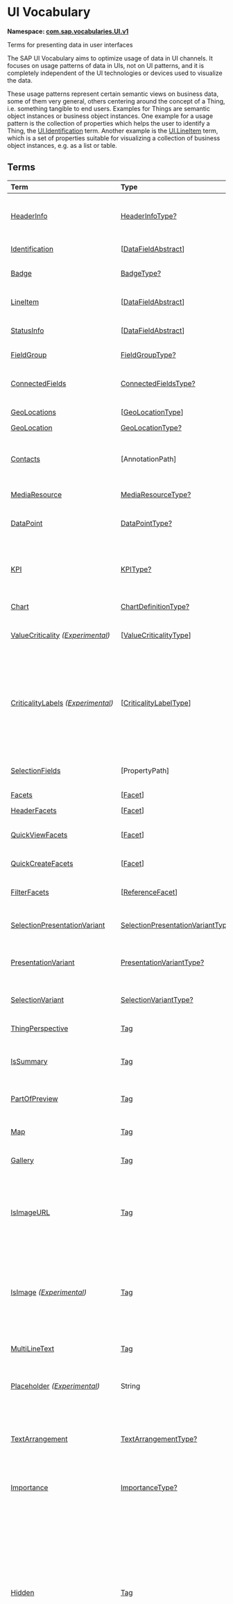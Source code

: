 # UI Vocabulary
**Namespace: [com.sap.vocabularies.UI.v1](UI.xml)**

Terms for presenting data in user interfaces

The SAP UI Vocabulary aims to optimize usage of data in UI channels.
It focuses on usage patterns of data in UIs, not on UI patterns, and it is completely independent of the
UI technologies or devices used to visualize the data.

These usage patterns represent certain semantic views on business data, some of them very general,
others centering around the concept of a Thing, i.e. something tangible to end users.
Examples for Things are semantic object instances or business object instances.
One example for a usage pattern is the collection of properties which helps the user to identify a Thing,
the [UI.Identification](#Identification) term.
Another example is the [UI.LineItem](#LineItem) term, which is a set of properties suitable for visualizing
a collection of business object instances, e.g. as a list or table.


## Terms

Term|Type|Description
:---|:---|:----------
[HeaderInfo](UI.xml#L58)|[HeaderInfoType?](#HeaderInfoType)|<a name="HeaderInfo"></a>Information for the header area of an entity representation. HeaderInfo is mandatory for main entity types of the model
[Identification](UI.xml#L105)|\[[DataFieldAbstract](#DataFieldAbstract)\]|<a name="Identification"></a>Collection of fields identifying the object
[Badge](UI.xml#L110)|[BadgeType?](#BadgeType)|<a name="Badge"></a>Information usually displayed in the form of a business card
[LineItem](UI.xml#L137)|\[[DataFieldAbstract](#DataFieldAbstract)\]|<a name="LineItem"></a>Collection of data fields for representation in a table or list
[StatusInfo](UI.xml#L142)|\[[DataFieldAbstract](#DataFieldAbstract)\]|<a name="StatusInfo"></a>Collection of data fields describing the status of an entity
[FieldGroup](UI.xml#L147)|[FieldGroupType?](#FieldGroupType)|<a name="FieldGroup"></a>Group of fields with an optional label
[ConnectedFields](UI.xml#L161)|[ConnectedFieldsType?](#ConnectedFieldsType)|<a name="ConnectedFields"></a>Group of semantically connected fields with a representation template and an optional label ([Example](UI.xml#L163))
[GeoLocations](UI.xml#L226)|\[[GeoLocationType](#GeoLocationType)\]|<a name="GeoLocations"></a>Collection of geographic locations
[GeoLocation](UI.xml#L230)|[GeoLocationType?](#GeoLocationType)|<a name="GeoLocation"></a>Geographic location
[Contacts](UI.xml#L250)|\[AnnotationPath\]|<a name="Contacts"></a>Collection of contacts<p>Each collection item MUST reference an annotation of a Communication.Contact</p>
[MediaResource](UI.xml#L261)|[MediaResourceType?](#MediaResourceType)|<a name="MediaResource"></a>Properties that describe a media resource
[DataPoint](UI.xml#L315)|[DataPointType?](#DataPointType)|<a name="DataPoint"></a>Visualization of a single point of data, typically a number; may also be textual, e.g. a status value
[KPI](UI.xml#L623)|[KPIType?](#KPIType)|<a name="KPI"></a>A Key Performance Indicator (KPI) bundles a SelectionVariant and a DataPoint, and provides details for progressive disclosure
[Chart](UI.xml#L669)|[ChartDefinitionType?](#ChartDefinitionType)|<a name="Chart"></a>Visualization of multiple data points
[ValueCriticality](UI.xml#L942) *([Experimental](Common.md#Experimental))*|\[[ValueCriticalityType](#ValueCriticalityType)\]|<a name="ValueCriticality"></a>Assign criticalities to primitive values. This information can be used for semantic coloring.
[CriticalityLabels](UI.xml#L955) *([Experimental](Common.md#Experimental))*|\[[CriticalityLabelType](#CriticalityLabelType)\]|<a name="CriticalityLabels"></a>Assign labels to criticalities. This information can be used for semantic coloring. When applied to a property, a label for a criticality must be provided, if more than one value of the annotated property has been assigned to the same criticality. There must be no more than one label per criticality.
[SelectionFields](UI.xml#L976)|\[PropertyPath\]|<a name="SelectionFields"></a>Properties that might be relevant for filtering a collection of entities of this type
[Facets](UI.xml#L984)|\[[Facet](#Facet)\]|<a name="Facets"></a>Collection of facets
[HeaderFacets](UI.xml#L988)|\[[Facet](#Facet)\]|<a name="HeaderFacets"></a>Facets for additional object header information
[QuickViewFacets](UI.xml#L992)|\[[Facet](#Facet)\]|<a name="QuickViewFacets"></a>Facets that may be used for a quick overview of the object
[QuickCreateFacets](UI.xml#L996)|\[[Facet](#Facet)\]|<a name="QuickCreateFacets"></a>Facets that may be used for a (quick) create of the object
[FilterFacets](UI.xml#L1000)|\[[ReferenceFacet](#ReferenceFacet)\]|<a name="FilterFacets"></a>Facets that reference UI.FieldGroup annotations to group filterable fields
[SelectionPresentationVariant](UI.xml#L1061)|[SelectionPresentationVariantType?](#SelectionPresentationVariantType)|<a name="SelectionPresentationVariant"></a>A SelectionPresentationVariant bundles a Selection Variant and a Presentation Variant
[PresentationVariant](UI.xml#L1085)|[PresentationVariantType?](#PresentationVariantType)|<a name="PresentationVariant"></a>Defines how the result of a queried collection of entities is shaped and how this result is displayed
[SelectionVariant](UI.xml#L1164)|[SelectionVariantType?](#SelectionVariantType)|<a name="SelectionVariant"></a>A SelectionVariant denotes a combination of parameters and filters to query the annotated entity set
[ThingPerspective](UI.xml#L1296)|[Tag](https://github.com/oasis-tcs/odata-vocabularies/blob/master/vocabularies/Org.OData.Core.V1.md#Tag)|<a name="ThingPerspective"></a>The annotated term is a Thing Perspective
[IsSummary](UI.xml#L1299)|[Tag](https://github.com/oasis-tcs/odata-vocabularies/blob/master/vocabularies/Org.OData.Core.V1.md#Tag)|<a name="IsSummary"></a>This Facet and all included Facets are the summary of the thing. At most one Facet of a thing can be tagged with this term
[PartOfPreview](UI.xml#L1303)|[Tag](https://github.com/oasis-tcs/odata-vocabularies/blob/master/vocabularies/Org.OData.Core.V1.md#Tag)|<a name="PartOfPreview"></a>This Facet and all included Facets are part of the Thing preview
[Map](UI.xml#L1307)|[Tag](https://github.com/oasis-tcs/odata-vocabularies/blob/master/vocabularies/Org.OData.Core.V1.md#Tag)|<a name="Map"></a>Target MUST reference a UI.GeoLocation, Communication.Address or a collection of these
[Gallery](UI.xml#L1311)|[Tag](https://github.com/oasis-tcs/odata-vocabularies/blob/master/vocabularies/Org.OData.Core.V1.md#Tag)|<a name="Gallery"></a>Target MUST reference a UI.MediaResource
[IsImageURL](UI.xml#L1316)|[Tag](https://github.com/oasis-tcs/odata-vocabularies/blob/master/vocabularies/Org.OData.Core.V1.md#Tag)|<a name="IsImageURL"></a>Properties and terms annotated with this term MUST contain a valid URL referencing an resource with a MIME type image<p>Can be annotated with:<ul><li>[IsNaturalPerson](Common.md#IsNaturalPerson)</li></ul></p>
[IsImage](UI.xml#L1326) *([Experimental](Common.md#Experimental))*|[Tag](https://github.com/oasis-tcs/odata-vocabularies/blob/master/vocabularies/Org.OData.Core.V1.md#Tag)|<a name="IsImage"></a>Properties annotated with this term MUST be a stream property annotated with a MIME type image<p>Can be annotated with:<ul><li>[IsNaturalPerson](Common.md#IsNaturalPerson)</li></ul></p>
[MultiLineText](UI.xml#L1337)|[Tag](https://github.com/oasis-tcs/odata-vocabularies/blob/master/vocabularies/Org.OData.Core.V1.md#Tag)|<a name="MultiLineText"></a>Properties annotated with this annotation should be rendered as multi-line text (e.g. text area)
[Placeholder](UI.xml#L1342) *([Experimental](Common.md#Experimental))*|String|<a name="Placeholder"></a>A short, human-readable text that gives a hint or an example to help the user with data entry
[TextArrangement](UI.xml#L1348)|[TextArrangementType?](#TextArrangementType)|<a name="TextArrangement"></a>Describes the arrangement of a code or ID value and its text<p>If used for a single property the Common.Text annotation is annotated</p>
[Importance](UI.xml#L1375)|[ImportanceType?](#ImportanceType)|<a name="Importance"></a>Expresses the importance of e.g. a DataField or an annotation
[Hidden](UI.xml#L1390)|[Tag](https://github.com/oasis-tcs/odata-vocabularies/blob/master/vocabularies/Org.OData.Core.V1.md#Tag)|<a name="Hidden"></a>Properties or facets (see UI.Facet) annotated with this term will not be rendered if the annotation evaluates to true.<p>Hidden properties usually carry technical information that is used for application control and is of no direct interest to end users. The annotation value may be an expression to dynamically hide or render the annotated feature. If a navigation property is annotated with `Hidden` true, all subsequent parts are hidden - independent of their own potential `Hidden` annotations.</p>
[CreateHidden](UI.xml#L1398)|[Tag](https://github.com/oasis-tcs/odata-vocabularies/blob/master/vocabularies/Org.OData.Core.V1.md#Tag)|<a name="CreateHidden"></a>EntitySets annotated with this term can control the visibility of the Create operation dynamically<p>The annotation value should be a path to another property from a related entity.</p>
[UpdateHidden](UI.xml#L1403)|[Tag](https://github.com/oasis-tcs/odata-vocabularies/blob/master/vocabularies/Org.OData.Core.V1.md#Tag)|<a name="UpdateHidden"></a>EntitySets annotated with this term can control the visibility of the Edit/Save operation dynamically<p>The annotation value should be a path to another property from the same or a related entity.</p>
[DeleteHidden](UI.xml#L1408)|[Tag](https://github.com/oasis-tcs/odata-vocabularies/blob/master/vocabularies/Org.OData.Core.V1.md#Tag)|<a name="DeleteHidden"></a>EntitySets annotated with this term can control the visibility of the Delete operation dynamically<p>The annotation value should be a path to another property from the same or a related entity.</p>
[HiddenFilter](UI.xml#L1413)|[Tag](https://github.com/oasis-tcs/odata-vocabularies/blob/master/vocabularies/Org.OData.Core.V1.md#Tag)|<a name="HiddenFilter"></a>Properties annotated with this term will not be rendered as filter criteria if the annotation evaluates to true.<p>Properties annotated with `HiddenFilter` are intended as parts of a `$filter` expression that cannot be directly influenced by end users. The properties will be rendered in all other places, e.g. table columns or form fields. This is in contrast to properties annotated with [Hidden](#Hidden) that are not rendered at all. If a navigation property is annotated with `HiddenFilter` true, all subsequent parts are hidden in filter - independent of their own potential `HiddenFilter` annotations.</p>
[DataFieldDefault](UI.xml#L1422)|[DataFieldAbstract?](#DataFieldAbstract)|<a name="DataFieldDefault"></a>Default representation of a property as a datafield, e.g. when the property is added as a table column or form field via personalization<p>Only concrete subtypes of [DataFieldAbstract](#DataFieldAbstract) can be used for a DataFieldDefault. For type [DataField](#DataField) and its subtypes the annotation target SHOULD be the same property that is referenced via a path expression in the `Value` of the datafield.</p>
[Criticality](UI.xml#L1597)|[CriticalityType?](#CriticalityType)|<a name="Criticality"></a>Service-calculated criticality, alternative to UI.CriticalityCalculation
[CriticalityCalculation](UI.xml#L1601)|[CriticalityCalculationType?](#CriticalityCalculationType)|<a name="CriticalityCalculation"></a>Parameters for client-calculated criticality, alternative to UI.Criticality
[Emphasized](UI.xml#L1605) *([Experimental](Common.md#Experimental))*|[Tag](https://github.com/oasis-tcs/odata-vocabularies/blob/master/vocabularies/Org.OData.Core.V1.md#Tag)|<a name="Emphasized"></a>Highlight something that is of special interest<p>The usage of a property or operation should be highlighted as it's of special interest for the end user</p>
[OrderBy](UI.xml#L1611) *([Experimental](Common.md#Experimental))*|PropertyPath?|<a name="OrderBy"></a>Sort by the referenced property instead of by the annotated property<p>Example: annotated property `SizeCode` has string values XS, S, M, L, XL, referenced property SizeOrder has numeric values -2, -1, 0, 1, 2. Numeric ordering by SizeOrder will be more understandable than lexicographic ordering by SizeCode.</p>
[ParameterDefaultValue](UI.xml#L1617) *([Experimental](Common.md#Experimental))*|PrimitiveType?|<a name="ParameterDefaultValue"></a>Define default values for action parameters<p>For unbound actions the default value can either be a constant expression, or a dynamic expression using absolute paths, e.g. singletons or function import results. Whereas for bound actions the bound entity and its properties and associated properties can be used as default values</p>
[RecommendationState](UI.xml#L1624)|[RecommendationStateType?](#RecommendationStateType)|<a name="RecommendationState"></a>Indicates whether a field contains or has a recommended value<p>Intelligent systems can help users by recommending input the user may "prefer".</p>
[RecommendationList](UI.xml#L1654)|[RecommendationListType?](#RecommendationListType)|<a name="RecommendationList"></a>Specifies how to get a list of recommended values for a property or parameter<p>Intelligent systems can help users by recommending input the user may "prefer".</p>
[ExcludeFromNavigationContext](UI.xml#L1686)|[Tag](https://github.com/oasis-tcs/odata-vocabularies/blob/master/vocabularies/Org.OData.Core.V1.md#Tag)|<a name="ExcludeFromNavigationContext"></a>The contents of this property must not be propagated to the app-to-app navigation context

## <a name="HeaderInfoType"></a>[HeaderInfoType](UI.xml#L62)


Property|Type|Description
:-------|:---|:----------
[TypeName](UI.xml#L63)|String|Name of the main entity type
[TypeNamePlural](UI.xml#L67)|String|Plural form of the name of the main entity type
[Title](UI.xml#L71)|[DataFieldAbstract?](#DataFieldAbstract)|Title, e.g. for overview pages<p>This can be a [DataField](#DataField) and any of its children, or a [DataFieldForAnnotation](#DataFieldForAnnotation) targeting [ConnectedFields](#ConnectedFields).</p>
[Description](UI.xml#L81)|[DataFieldAbstract?](#DataFieldAbstract)|Description, e.g. for overview pages<p>This can be a [DataField](#DataField) and any of its children, or a [DataFieldForAnnotation](#DataFieldForAnnotation) targeting [ConnectedFields](#ConnectedFields).</p>
[ImageUrl](UI.xml#L91)|URL?|Image URL for an instance of the entity type. If the property ImageUrl has a valid value, it can be used for the visualization of the instance. If it is not available or not valid the property TypeImageUrl can be used instead.
[TypeImageUrl](UI.xml#L95)|URL?|Image URL for the entity type
[Initials](UI.xml#L99) *([Experimental](Common.md#Experimental))*|String?|Latin letters to be used in case no ImageUrl or TypeImageUrl is present

## <a name="BadgeType"></a>[BadgeType](UI.xml#L114)


Property|Type|Description
:-------|:---|:----------
[HeadLine](UI.xml#L115)|[DataField](#DataField)|Headline
[Title](UI.xml#L118)|[DataField](#DataField)|Title
[ImageUrl](UI.xml#L121)|URL?|Image URL for an instance of the entity type. If the property ImageUrl has a valid value, it can be used for the visualization of the instance. If it is not available or not valid the property TypeImageUrl can be used instead.
[TypeImageUrl](UI.xml#L125)|URL?|Image URL for the entity type
[MainInfo](UI.xml#L129)|[DataField?](#DataField)|Main information on the business card
[SecondaryInfo](UI.xml#L132)|[DataField?](#DataField)|Additional information on the business card

## <a name="FieldGroupType"></a>[FieldGroupType](UI.xml#L151)


Property|Type|Description
:-------|:---|:----------
[Label](UI.xml#L152)|String?|Label for the field group
[Data](UI.xml#L156)|\[[DataFieldAbstract](#DataFieldAbstract)\]|Collection of data fields

## <a name="ConnectedFieldsType"></a>[ConnectedFieldsType](UI.xml#L188)
Group of semantically connected fields with a representation template and an optional label

Property|Type|Description
:-------|:---|:----------
[Label](UI.xml#L190)|String?|Label for the connected fields
[Template](UI.xml#L194)|String|Template for representing the connected fields<p>Template variables are identifiers enclosed in curly braces, e.g. `{MaterialName} - {MaterialClassName}`. The `Data` collection assigns values to the template variables.</p>
[Data](UI.xml#L199)|[Dictionary](https://github.com/oasis-tcs/odata-vocabularies/blob/master/vocabularies/Org.OData.Core.V1.md#Dictionary)|Dictionary of template variables<p>Each template variable used in `Template` must be assigned a value here. The value must be of type [DataFieldAbstract](#DataFieldAbstract)</p>

## <a name="GeoLocationType"></a>[GeoLocationType](UI.xml#L234)
Properties that define a geographic location

Property|Type|Description
:-------|:---|:----------
[Latitude](UI.xml#L236)|Double?|Geographic latitude
[Longitude](UI.xml#L239)|Double?|Geographic longitude
[Location](UI.xml#L242)|GeographyPoint?|A point in a round-earth coordinate system
[Address](UI.xml#L245)|[AddressType?](Communication.md#AddressType)|vCard-style address

## <a name="MediaResourceType"></a>[MediaResourceType](UI.xml#L265)


Property|Type|Description
:-------|:---|:----------
[Url](UI.xml#L266)|URL|URL of media resource
[ContentType](UI.xml#L270)|MediaType?|Content type, such as application/pdf, video/x-flv, image/jpeg
[ByteSize](UI.xml#L274)|Int64?|Resource size in bytes
[ChangedAt](UI.xml#L277)|DateTimeOffset?|Date of last change
[Thumbnail](UI.xml#L280)|[ImageType?](#ImageType)|Thumbnail image
[Title](UI.xml#L283)|[DataField](#DataField)|Resource title
[Description](UI.xml#L286)|[DataField?](#DataField)|Resource description

## <a name="ImageType"></a>[ImageType](UI.xml#L290)


Property|Type|Description
:-------|:---|:----------
[Url](UI.xml#L291)|URL|URL of image
[Width](UI.xml#L295)|String?|Width of image
[Height](UI.xml#L298)|String?|Height of image

## <a name="DataPointType"></a>[DataPointType](UI.xml#L319)


Property|Type|Description
:-------|:---|:----------
[Title](UI.xml#L320)|String?|Title of the data point
[Description](UI.xml#L324)|String?|Short description
[LongDescription](UI.xml#L328)|String?|Full description
[Value](UI.xml#L332)|PrimitiveType|Numeric value<p>The value is typically provided via a `Path` construct. The path MUST lead to a direct property of the same entity type or a property of a complex property (recursively) of that entity type, navigation segments are not allowed.<br/>It could be annotated with either `UoM.ISOCurrency` or `UoM.Unit`. Percentage values are annotated with `UoM.Unit = '%'`. A renderer should take an optional `Common.Text` annotation into consideration.</p>
[TargetValue](UI.xml#L344)|PrimitiveType?|Target value
[ForecastValue](UI.xml#L347)|PrimitiveType?|Forecast value
[MinimumValue](UI.xml#L350)|Decimal?|Minimum value (for output rendering)
[MaximumValue](UI.xml#L353)|Decimal?|Maximum value (for output rendering)
[ValueFormat](UI.xml#L356)|[NumberFormat?](#NumberFormat)|Number format
[Visualization](UI.xml#L359)|[VisualizationType?](#VisualizationType)|Preferred visualization
[SampleSize](UI.xml#L362)|PrimitiveType?|Sample size used for the determination of the data point; should contain just integer value as Edm.Byte, Edm.SByte, Edm.Intxx, and Edm.Decimal with scale 0.
[ReferencePeriod](UI.xml#L369)|[ReferencePeriod?](#ReferencePeriod)|Reference period
[Criticality](UI.xml#L372)|[CriticalityType?](#CriticalityType)|Service-calculated criticality, alternative to CriticalityCalculation
[CriticalityLabels](UI.xml#L375)|AnnotationPath?|Custom labels for the criticality legend. Annotation path MUST end in UI.CriticalityLabels
[CriticalityRepresentation](UI.xml#L383) *([Experimental](Common.md#Experimental))*|[CriticalityRepresentationType?](#CriticalityRepresentationType)|Decides if criticality is visualized in addition by means of an icon
[CriticalityCalculation](UI.xml#L387)|[CriticalityCalculationType?](#CriticalityCalculationType)|Parameters for client-calculated criticality, alternative to Criticality
[Trend](UI.xml#L390)|[TrendType?](#TrendType)|Service-calculated trend, alternative to TrendCalculation
[TrendCalculation](UI.xml#L393)|[TrendCalculationType?](#TrendCalculationType)|Parameters for client-calculated trend, alternative to Trend
[Responsible](UI.xml#L396)|[ContactType?](Communication.md#ContactType)|Contact person

## <a name="NumberFormat"></a>[NumberFormat](UI.xml#L401)
Describes how to visualise a number

Property|Type|Description
:-------|:---|:----------
[ScaleFactor](UI.xml#L403)|Decimal?|Display value in *ScaleFactor* units, e.g. 1000 for k (kilo), 1e6 for M (Mega)
[NumberOfFractionalDigits](UI.xml#L406)|Byte?|Number of fractional digits of the scaled value to be visualized

## <a name="VisualizationType"></a>[VisualizationType](UI.xml#L411)


Member|Value|Description
:-----|----:|:----------
[Number](UI.xml#L412)|0|Visualize as a number
[BulletChart](UI.xml#L415)|1|Visualize as bullet chart - requires TargetValue
[Progress](UI.xml#L418)|2|Visualize as progress indicator - requires TargetValue
[Rating](UI.xml#L421)|3|Visualize as partially or completely filled stars/hearts/... - requires TargetValue
[Donut](UI.xml#L424)|4|Visualize as donut, optionally with missing segment - requires TargetValue
[DeltaBulletChart](UI.xml#L427)|5|Visualize as delta bullet chart - requires TargetValue

## <a name="ReferencePeriod"></a>[ReferencePeriod](UI.xml#L432)
Reference period

Property|Type|Description
:-------|:---|:----------
[Description](UI.xml#L434)|String?|Short description of the reference period
[Start](UI.xml#L438)|DateTimeOffset?|Start of the reference period
[End](UI.xml#L441)|DateTimeOffset?|End of the reference period

## <a name="CriticalityType"></a>[CriticalityType](UI.xml#L446)
Criticality of a value or status, represented e.g. via semantic colors (https://experience.sap.com/fiori-design-web/foundation/colors/#semantic-colors)

Member|Value|Description
:-----|----:|:----------
[VeryNegative](UI.xml#L448) *([Experimental](Common.md#Experimental))*|-1|Very negative / dark-red status - risk - out of stock - late
[Neutral](UI.xml#L452)|0|Neutral / grey status - inactive - open - in progress
[Negative](UI.xml#L455)|1|Negative / red status - attention - overload - alert
[Critical](UI.xml#L458)|2|Critical / orange status - warning
[Positive](UI.xml#L461)|3|Positive / green status - completed - available - on track - acceptable
[VeryPositive](UI.xml#L464) *([Experimental](Common.md#Experimental))*|4|Very positive - above max stock - excess
[Information](UI.xml#L468) *([Experimental](Common.md#Experimental))*|5|Information - noticable - informative

## <a name="CriticalityCalculationType"></a>[CriticalityCalculationType](UI.xml#L474): [CriticalityThresholdsType](#CriticalityThresholdsType)
Describes how to calculate the criticality of a value depending on the improvement direction


The calculation is done by comparing a value to the threshold values relevant for the specified improvement direction.

The value to be compared is
  - Value - if ReferenceValue is not specified
  - Value sub ReferenceValue – if ReferenceValue is specified and IsRelativeDifference is not specified or specified as false
  - (Value sub ReferenceValue) divBy ReferenceValue – if ReferenceValue is specified and IsRelativeDifference is specified as true

For improvement direction `Target`, the criticality is calculated using both low and high threshold values. It will be
  - Positive if the value is greater than or equal to AcceptanceRangeLowValue and lower than or equal to AcceptanceRangeHighValue
  - Neutral if the value is greater than or equal to ToleranceRangeLowValue and lower than AcceptanceRangeLowValue OR greater than AcceptanceRangeHighValue and lower than or equal to ToleranceRangeHighValue
  - Critical if the value is greater than or equal to DeviationRangeLowValue and lower than ToleranceRangeLowValue OR greater than ToleranceRangeHighValue  and lower than or equal to DeviationRangeHighValue
  - Negative if the value is lower than DeviationRangeLowValue or greater than DeviationRangeHighValue

For improvement direction `Minimize`, the criticality is calculated using the high threshold values. It is
  - Positive if the value is lower than or equal to AcceptanceRangeHighValue
  - Neutral if the value is  greater than AcceptanceRangeHighValue and lower than or equal to ToleranceRangeHighValue
  - Critical if the value is greater than ToleranceRangeHighValue and lower than or equal to DeviationRangeHighValue
  - Negative if the value is greater than DeviationRangeHighValue

For improvement direction `Maximize`, the criticality is calculated using the low threshold values. It is
  - Positive if the value is greater than or equal to AcceptanceRangeLowValue
  - Neutral if the value is less than AcceptanceRangeLowValue and greater than or equal to ToleranceRangeLowValue
  - Critical if the value is lower than ToleranceRangeLowValue and greater than or equal to DeviationRangeLowValue
  - Negative if the value is lower than DeviationRangeLowValue

Thresholds are optional. For unassigned values, defaults are determined in this order:
  - For DeviationRange, an omitted LowValue translates into the smallest possible number (-INF), an omitted HighValue translates into the largest possible number (+INF)
  - For ToleranceRange, an omitted LowValue will be initialized with DeviationRangeLowValue, an omitted HighValue will be initialized with DeviationRangeHighValue
  - For AcceptanceRange, an omitted LowValue will be initialized with ToleranceRangeLowValue, an omitted HighValue will be initialized with ToleranceRangeHighValue
          

Property|Type|Description
:-------|:---|:----------
[*AcceptanceRangeLowValue*](UI.xml#L529)|PrimitiveType?|Lowest value that is considered positive
[*AcceptanceRangeHighValue*](UI.xml#L532)|PrimitiveType?|Highest value that is considered positive
[*ToleranceRangeLowValue*](UI.xml#L535)|PrimitiveType?|Lowest value that is considered neutral
[*ToleranceRangeHighValue*](UI.xml#L538)|PrimitiveType?|Highest value that is considered neutral
[*DeviationRangeLowValue*](UI.xml#L541)|PrimitiveType?|Lowest value that is considered critical
[*DeviationRangeHighValue*](UI.xml#L544)|PrimitiveType?|Highest value that is considered critical
[ReferenceValue](UI.xml#L509) *([Experimental](Common.md#Experimental))*|PrimitiveType?|Reference value for the calculation, e.g. number of sales for the last year
[IsRelativeDifference](UI.xml#L513) *([Experimental](Common.md#Experimental))*|Boolean|Calculate with a relative difference
[ImprovementDirection](UI.xml#L517)|[ImprovementDirectionType](#ImprovementDirectionType)|Describes in which direction the value improves
[ConstantThresholds](UI.xml#L520) *([Experimental](Common.md#Experimental))*|\[[LevelThresholdsType](#LevelThresholdsType)\]|List of thresholds depending on the aggregation level as a set of constant values<p>Constant thresholds shall only be used in order to refine constant values given for the data point overall (aggregation level with empty collection of property paths), but not if the thresholds are based on other measure elements.</p>

## <a name="CriticalityThresholdsType"></a>[CriticalityThresholdsType](UI.xml#L527)
Thresholds for calculating the criticality of a value

**Derived Types:**
- [CriticalityCalculationType](#CriticalityCalculationType)
- [LevelThresholdsType](#LevelThresholdsType)

Property|Type|Description
:-------|:---|:----------
[AcceptanceRangeLowValue](UI.xml#L529)|PrimitiveType?|Lowest value that is considered positive
[AcceptanceRangeHighValue](UI.xml#L532)|PrimitiveType?|Highest value that is considered positive
[ToleranceRangeLowValue](UI.xml#L535)|PrimitiveType?|Lowest value that is considered neutral
[ToleranceRangeHighValue](UI.xml#L538)|PrimitiveType?|Highest value that is considered neutral
[DeviationRangeLowValue](UI.xml#L541)|PrimitiveType?|Lowest value that is considered critical
[DeviationRangeHighValue](UI.xml#L544)|PrimitiveType?|Highest value that is considered critical

## <a name="ImprovementDirectionType"></a>[ImprovementDirectionType](UI.xml#L549)
Describes which direction of a value change is seen as an improvement

Member|Value|Description
:-----|----:|:----------
[Minimize](UI.xml#L551)|1|Lower is better
[Target](UI.xml#L554)|2|Closer to the target is better
[Maximize](UI.xml#L557)|3|Higher is better

## <a name="LevelThresholdsType"></a>[LevelThresholdsType](UI.xml#L562): [CriticalityThresholdsType](#CriticalityThresholdsType) *([Experimental](Common.md#Experimental))*
Thresholds for an aggregation level

Property|Type|Description
:-------|:---|:----------
[*AcceptanceRangeLowValue*](UI.xml#L529)|PrimitiveType?|Lowest value that is considered positive
[*AcceptanceRangeHighValue*](UI.xml#L532)|PrimitiveType?|Highest value that is considered positive
[*ToleranceRangeLowValue*](UI.xml#L535)|PrimitiveType?|Lowest value that is considered neutral
[*ToleranceRangeHighValue*](UI.xml#L538)|PrimitiveType?|Highest value that is considered neutral
[*DeviationRangeLowValue*](UI.xml#L541)|PrimitiveType?|Lowest value that is considered critical
[*DeviationRangeHighValue*](UI.xml#L544)|PrimitiveType?|Highest value that is considered critical
[AggregationLevel](UI.xml#L565)|\[PropertyPath\]|An unordered tuple of dimensions, i.e. properties which are intended to be used for grouping in aggregating requests. In analytical UIs, e.g. an analytical chart, the aggregation level typically corresponds to the visible dimensions.

## <a name="TrendType"></a>[TrendType](UI.xml#L570)
The trend of a value

Member|Value|Description
:-----|----:|:----------
[StrongUp](UI.xml#L572)|1|Value grows strongly
[Up](UI.xml#L575)|2|Value grows
[Sideways](UI.xml#L578)|3|Value does not significantly grow or shrink
[Down](UI.xml#L581)|4|Value shrinks
[StrongDown](UI.xml#L584)|5|Value shrinks strongly

## <a name="TrendCalculationType"></a>[TrendCalculationType](UI.xml#L589)
Describes how to calculate the trend of a value


By default, the calculation is done by comparing the difference between Value and ReferenceValue to the threshold values.
If IsRelativeDifference is set, the difference of Value and ReferenceValue is divided by ReferenceValue and the relative difference is compared.

The trend is
  - StrongUp if the difference is greater than or equal to StrongUpDifference
  - Up if the difference is less than StrongUpDifference and greater than or equal to UpDifference
  - Sideways if the difference  is less than UpDifference and greater than DownDifference
  - Down if the difference is greater than StrongDownDifference and lower than or equal to DownDifference
  - StrongDown if the difference is lower than or equal to StrongDownDifference

Property|Type|Description
:-------|:---|:----------
[ReferenceValue](UI.xml#L603)|PrimitiveType|Reference value for the calculation, e.g. number of sales for the last year
[IsRelativeDifference](UI.xml#L606)|Boolean|Calculate with a relative difference
[UpDifference](UI.xml#L609)|Decimal|Threshold for Up
[StrongUpDifference](UI.xml#L612)|Decimal|Threshold for StrongUp
[DownDifference](UI.xml#L615)|Decimal|Threshold for Down
[StrongDownDifference](UI.xml#L618)|Decimal|Threshold for StrongDown

## <a name="KPIType"></a>[KPIType](UI.xml#L629)


Property|Type|Description
:-------|:---|:----------
[ID](UI.xml#L630)|String?|Optional identifier to reference this instance from an external context
[ShortDescription](UI.xml#L635) *([Experimental](Common.md#Experimental))*|String?|Very short description
[SelectionVariant](UI.xml#L640)|[SelectionVariantType](#SelectionVariantType)|Selection variant, either specified inline or referencing another annotation via Path
[DataPoint](UI.xml#L643)|[DataPointType](#DataPointType)|Data point, either specified inline or referencing another annotation via Path
[AdditionalDataPoints](UI.xml#L646)|\[[DataPointType](#DataPointType)\]|Additional data points, either specified inline or referencing another annotation via Path<p>Additional data points are typically related to the main data point and provide complementing information or could be used for comparisons</p>
[Detail](UI.xml#L650)|[KPIDetailType?](#KPIDetailType)|Contains information about KPI details, especially drill-down presentations

## <a name="KPIDetailType"></a>[KPIDetailType](UI.xml#L654)


Property|Type|Description
:-------|:---|:----------
[DefaultPresentationVariant](UI.xml#L655)|[PresentationVariantType?](#PresentationVariantType)|Presentation variant, either specified inline or referencing another annotation via Path
[AlternativePresentationVariants](UI.xml#L658)|\[[PresentationVariantType](#PresentationVariantType)\]|A list of alternative presentation variants, either specified inline or referencing another annotation via Path
[SemanticObject](UI.xml#L661)|String?|Name of the Semantic Object. If not specified, use Semantic Object annotated at the property referenced in KPI/DataPoint/Value
[Action](UI.xml#L664)|String?|Name of the Action on the Semantic Object. If not specified, let user choose which of the available actions to trigger.

## <a name="ChartDefinitionType"></a>[ChartDefinitionType](UI.xml#L673)


Property|Type|Description
:-------|:---|:----------
[Title](UI.xml#L674)|String?|Title of the chart
[Description](UI.xml#L678)|String?|Short description
[ChartType](UI.xml#L682)|[ChartType](#ChartType)|Chart type
[AxisScaling](UI.xml#L685)|[ChartAxisScalingType?](#ChartAxisScalingType)|Describes the scale of the chart value axes
[DataPoint](UI.xml#L688)|\[[ChartDataPointValue](#ChartDataPointValue)\]|An ordered collection of values that a chart uses to represent an instance of this entity type as one data point<p>For example, a data point consisting of five values may appear as one circle in a bubble chart, with the five values respectively determining the x and y coordinates of its center, its radius, color and texture.</p>
[Measures](UI.xml#L695) *(Deprecated)*|\[PropertyPath\]|Deprecated in favor of `UI.ChartDefinitionType/DataPoint`
[MeasureAttributes](UI.xml#L706) *(Deprecated)*|\[[ChartMeasureAttributeType](#ChartMeasureAttributeType)\]|Deprecated in favor of `UI.ChartDefinitionType/DataPoint`
[Dimensions](UI.xml#L719) *(Deprecated)*|\[PropertyPath\]|Deprecated in favor of `UI.ChartDefinitionType/DataPoint`
[DimensionAttributes](UI.xml#L730) *(Deprecated)*|\[[ChartDimensionAttributeType](#ChartDimensionAttributeType)\]|Deprecated in favor of `UI.ChartDefinitionType/DataPoint`
[Actions](UI.xml#L743)|\[[DataFieldForActionAbstract](#DataFieldForActionAbstract)\]|Available actions

## <a name="ChartType"></a>[ChartType](UI.xml#L748)


Member|Value|Description
:-----|----:|:----------
[Column](UI.xml#L749)|0|
[ColumnStacked](UI.xml#L750)|1|
[ColumnDual](UI.xml#L751)|2|
[ColumnStackedDual](UI.xml#L752)|3|
[ColumnStacked100](UI.xml#L753)|4|
[ColumnStackedDual100](UI.xml#L754)|5|
[Bar](UI.xml#L755)|6|
[BarStacked](UI.xml#L756)|7|
[BarDual](UI.xml#L757)|8|
[BarStackedDual](UI.xml#L758)|9|
[BarStacked100](UI.xml#L759)|10|
[BarStackedDual100](UI.xml#L760)|11|
[Area](UI.xml#L761)|12|
[AreaStacked](UI.xml#L762)|13|
[AreaStacked100](UI.xml#L763)|14|
[HorizontalArea](UI.xml#L764)|15|
[HorizontalAreaStacked](UI.xml#L765)|16|
[HorizontalAreaStacked100](UI.xml#L766)|17|
[Line](UI.xml#L767)|18|
[LineDual](UI.xml#L768)|19|
[Combination](UI.xml#L769)|20|
[CombinationStacked](UI.xml#L770)|21|
[CombinationDual](UI.xml#L771)|22|
[CombinationStackedDual](UI.xml#L772)|23|
[HorizontalCombinationStacked](UI.xml#L773)|24|
[Pie](UI.xml#L774)|25|
[Donut](UI.xml#L775)|26|
[Scatter](UI.xml#L776)|27|
[Bubble](UI.xml#L777)|28|
[Radar](UI.xml#L778)|29|
[HeatMap](UI.xml#L779)|30|
[TreeMap](UI.xml#L780)|31|
[Waterfall](UI.xml#L781)|32|
[Bullet](UI.xml#L782)|33|
[VerticalBullet](UI.xml#L783)|34|
[HorizontalWaterfall](UI.xml#L784)|35|
[HorizontalCombinationDual](UI.xml#L785)|36|
[HorizontalCombinationStackedDual](UI.xml#L786)|37|
[Donut100](UI.xml#L787) *([Experimental](Common.md#Experimental))*|38|

## <a name="ChartAxisScalingType"></a>[ChartAxisScalingType](UI.xml#L793)


Property|Type|Description
:-------|:---|:----------
[ScaleBehavior](UI.xml#L794)|[ChartAxisScaleBehaviorType](#ChartAxisScaleBehaviorType)|Scale is fixed or adapts automatically to rendered values
[AutoScaleBehavior](UI.xml#L797)|[ChartAxisAutoScaleBehaviorType?](#ChartAxisAutoScaleBehaviorType)|Settings for automatic scaling
[FixedScaleMultipleStackedMeasuresBoundaryValues](UI.xml#L800)|[FixedScaleMultipleStackedMeasuresBoundaryValuesType?](#FixedScaleMultipleStackedMeasuresBoundaryValuesType)|Boundary values for fixed scaling of a stacking chart type with multiple measures

## <a name="ChartAxisScaleBehaviorType"></a>[ChartAxisScaleBehaviorType](UI.xml#L805)


Member|Value|Description
:-----|----:|:----------
[AutoScale](UI.xml#L806)|0|Value axes scale automatically
[FixedScale](UI.xml#L809)|1|Fixed minimum and maximum values are applied, which are derived from the @UI.MeasureAttributes.DataPoint/MinimumValue and .../MaximumValue annotation by default. For stacking chart types with multiple measures, they are taken from ChartAxisScalingType/FixedScaleMultipleStackedMeasuresBoundaryValues.

## <a name="ChartAxisAutoScaleBehaviorType"></a>[ChartAxisAutoScaleBehaviorType](UI.xml#L818)


Property|Type|Description
:-------|:---|:----------
[ZeroAlwaysVisible](UI.xml#L819)|Boolean|Forces the value axis to always display the zero value
[DataScope](UI.xml#L822)|[ChartAxisAutoScaleDataScopeType](#ChartAxisAutoScaleDataScopeType)|Determines the automatic scaling

## <a name="ChartAxisAutoScaleDataScopeType"></a>[ChartAxisAutoScaleDataScopeType](UI.xml#L827)


Member|Value|Description
:-----|----:|:----------
[DataSet](UI.xml#L828)|0|Minimum and maximum axes values are determined from the entire data set
[VisibleData](UI.xml#L831)|1|Minimum and maximum axes values are determined from the currently visible data. Scrolling will change the scale.

## <a name="FixedScaleMultipleStackedMeasuresBoundaryValuesType"></a>[FixedScaleMultipleStackedMeasuresBoundaryValuesType](UI.xml#L836)


Property|Type|Description
:-------|:---|:----------
[MinimumValue](UI.xml#L837)|Decimal|Minimum value on value axes
[MaximumValue](UI.xml#L840)|Decimal|Maximum value on value axes

## <a name="ChartDataPointValue"></a>[ChartDataPointValue](UI.xml#L845)


Property|Type|Description
:-------|:---|:----------
[Value](UI.xml#L846)|PrimitiveType?|
[Dimension](UI.xml#L847)|[ChartDimensionAttributeType?](#ChartDimensionAttributeType)|Additional attributes for a value that specifies a dimension<p>A dimension is a non-numeric value that can, e.g., be represented by the texture or the label of a circle in a bubble chart.<br/> [`Dimension/Dimension`](#ChartDimensionAttributeType) is ignored. This property is null if the value does not specify a dimension.</p>
[Measure](UI.xml#L856)|[ChartMeasureAttributeType?](#ChartMeasureAttributeType)|Additional attributes for a value that specifies a measure<p>A measure is a numeric value that can, e.g., be represented as the radius of a circle in a bubble chart.<br/> [`Measure/Measure`](#ChartMeasureAttributeType) is ignored. This property is null if the value does not specify a measure.</p>

## <a name="ChartDimensionAttributeType"></a>[ChartDimensionAttributeType](UI.xml#L867)


Property|Type|Description
:-------|:---|:----------
[Dimension](UI.xml#L868) *(Deprecated)*|PropertyPath?|Ignored by [`UI.ChartDataPointValue/Dimension`](#ChartDataPointValue)
[Role](UI.xml#L878)|[ChartDimensionRoleType?](#ChartDimensionRoleType)|
[HierarchyLevel](UI.xml#L879) *([Experimental](Common.md#Experimental))*|Int32?|For a dimension with a hierarchy, members are selected from this level. The root node of the hierarchy is at level 0.
[ValuesForSequentialColorLevels](UI.xml#L883) *([Experimental](Common.md#Experimental))*|\[String\]|All values in this collection should be assigned to levels of the same color.
[EmphasizedValues](UI.xml#L887) *([Experimental](Common.md#Experimental))*|\[String\]|All values in this collection should be emphasized.
[EmphasisLabels](UI.xml#L891) *([Experimental](Common.md#Experimental))*|[EmphasisLabelType?](#EmphasisLabelType)|Assign a label to values with an emphasized representation. This is required, if more than one emphasized value has been specified.

## <a name="ChartMeasureAttributeType"></a>[ChartMeasureAttributeType](UI.xml#L897)


Property|Type|Description
:-------|:---|:----------
[Measure](UI.xml#L898) *(Deprecated)*|PropertyPath?|Ignored by [`UI.ChartDataPointValue/Measure`](#ChartDataPointValue)
[Role](UI.xml#L908)|[ChartMeasureRoleType?](#ChartMeasureRoleType)|
[DataPoint](UI.xml#L909)|AnnotationPath?|Annotation path MUST end in @UI.DataPoint and the data point's Value MUST be the same property as in Measure
[UseSequentialColorLevels](UI.xml#L917) *([Experimental](Common.md#Experimental))*|Boolean|All measures for which this setting is true should be assigned to levels of the same color.

## <a name="ChartDimensionRoleType"></a>[ChartDimensionRoleType](UI.xml#L923)


Member|Value|Description
:-----|----:|:----------
[Category](UI.xml#L924)|0|
[Series](UI.xml#L925)|1|
[Category2](UI.xml#L926)|2|

## <a name="ChartMeasureRoleType"></a>[ChartMeasureRoleType](UI.xml#L929)


Member|Value|Description
:-----|----:|:----------
[Axis1](UI.xml#L930)|0|
[Axis2](UI.xml#L931)|1|
[Axis3](UI.xml#L932)|2|

## <a name="EmphasisLabelType"></a>[EmphasisLabelType](UI.xml#L935) *([Experimental](Common.md#Experimental))*
Assigns a label to the set of emphasized values and optionally also for non-emphasized values. This information can be used for semantic coloring.

Property|Type|Description
:-------|:---|:----------
[EmphasizedValuesLabel](UI.xml#L938)|String|
[NonEmphasizedValuesLabel](UI.xml#L939)|String?|

## <a name="ValueCriticalityType"></a>[ValueCriticalityType](UI.xml#L946) *([Experimental](Common.md#Experimental))*
Assigns a fixed criticality to a primitive value. This information can be used for semantic coloring.

Property|Type|Description
:-------|:---|:----------
[Value](UI.xml#L949)|PrimitiveType?|MUST be a fixed value of primitive type
[Criticality](UI.xml#L952)|[CriticalityType?](#CriticalityType)|

## <a name="CriticalityLabelType"></a>[CriticalityLabelType](UI.xml#L966) *([Experimental](Common.md#Experimental))*
Assigns a label to a criticality. This information can be used for semantic coloring.

Property|Type|Description
:-------|:---|:----------
[Criticality](UI.xml#L969)|[CriticalityType](#CriticalityType)|
[Label](UI.xml#L970)|String|Criticality label

## <a name="Facet"></a>[*Facet*](UI.xml#L1004)
Abstract base type for facets

**Derived Types:**
- [CollectionFacet](#CollectionFacet)
- [ReferenceFacet](#ReferenceFacet)
- [ReferenceURLFacet](#ReferenceURLFacet)

Property|Type|Description
:-------|:---|:----------
[Label](UI.xml#L1006)|String?|Facet label
[ID](UI.xml#L1010)|String?|Unique identifier of a facet. ID should be stable, as long as the perceived semantics of the facet is unchanged.

## <a name="CollectionFacet"></a>[CollectionFacet](UI.xml#L1014): [Facet](#Facet)
Collection of facets

Property|Type|Description
:-------|:---|:----------
[*Label*](UI.xml#L1006)|String?|Facet label
[*ID*](UI.xml#L1010)|String?|Unique identifier of a facet. ID should be stable, as long as the perceived semantics of the facet is unchanged.
[Facets](UI.xml#L1016)|\[[Facet](#Facet)\]|Nested facets. An empty collection may be used as a placeholder for content added via extension points.

## <a name="ReferenceFacet"></a>[ReferenceFacet](UI.xml#L1020): [Facet](#Facet)
Facet that refers to a thing perspective, e.g. LineItem

Property|Type|Description
:-------|:---|:----------
[*Label*](UI.xml#L1006)|String?|Facet label
[*ID*](UI.xml#L1010)|String?|Unique identifier of a facet. ID should be stable, as long as the perceived semantics of the facet is unchanged.
[Target](UI.xml#L1022)|AnnotationPath|Referenced information: Communication.Contact, Communication.Address, or a term that is tagged with UI.ThingPerspective, e.g. UI.StatusInfo, UI.LineItem, UI.Identification, UI.FieldGroup, UI.Badge

## <a name="ReferenceURLFacet"></a>[ReferenceURLFacet](UI.xml#L1048): [Facet](#Facet)
Facet that refers to a URL

Property|Type|Description
:-------|:---|:----------
[*Label*](UI.xml#L1006)|String?|Facet label
[*ID*](UI.xml#L1010)|String?|Unique identifier of a facet. ID should be stable, as long as the perceived semantics of the facet is unchanged.
[Url](UI.xml#L1050)|URL|URL of referenced information
[UrlContentType](UI.xml#L1054)|MediaType?|Media type of referenced information

## <a name="SelectionPresentationVariantType"></a>[SelectionPresentationVariantType](UI.xml#L1067)


Property|Type|Description
:-------|:---|:----------
[ID](UI.xml#L1068)|String?|Optional identifier to reference this variant from an external context
[Text](UI.xml#L1073)|String?|Name of the bundling variant
[SelectionVariant](UI.xml#L1077)|[SelectionVariantType](#SelectionVariantType)|Selection variant, either specified inline or referencing another annotation via Path
[PresentationVariant](UI.xml#L1080)|[PresentationVariantType](#PresentationVariantType)|Presentation variant, either specified inline or referencing another annotation via Path

## <a name="PresentationVariantType"></a>[PresentationVariantType](UI.xml#L1091)


Property|Type|Description
:-------|:---|:----------
[ID](UI.xml#L1092)|String?|Optional identifier to reference this variant from an external context
[Text](UI.xml#L1095)|String?|Name of the presentation variant
[MaxItems](UI.xml#L1099)|Int32?|Maximum number of items that should be included in the result
[SortOrder](UI.xml#L1102)|\[[SortOrderType](Common.md#SortOrderType)\]|Collection can be provided inline or as a reference to a Common.SortOrder annotation via Path
[GroupBy](UI.xml#L1105)|\[PropertyPath\]|Sequence of groupable properties p1, p2, ... defining how the result is composed of instances representing groups, one for each combination of value properties in the queried collection. The sequence specifies a certain level of aggregation for the queried collection, and every group instance will provide aggregated values for properties that are aggregatable. Moreover, the series of sub-sequences (p1), (p1, p2), ... forms a leveled hierarchy, which may become relevant in combination with `InitialExpansionLevel`.
[TotalBy](UI.xml#L1114)|\[PropertyPath\]|Sub-sequence q1, q2, ... of properties p1, p2, ... specified in GroupBy. With this, additional levels of aggregation are requested in addition to the most granular level defined by GroupBy: Every element in the series of sub-sequences (q1), (q1, q2), ... introduces an additional aggregation level included in the result.
[Total](UI.xml#L1121)|\[PropertyPath\]|Aggregatable properties for which aggregated values should be provided for the additional aggregation levels specified in TotalBy.
[IncludeGrandTotal](UI.xml#L1126)|Boolean|Result should include a grand total for the properties specified in Total
[InitialExpansionLevel](UI.xml#L1129)|Int32|Level up to which the hierarchy defined for the queried collection should be expanded initially. The hierarchy may be implicitly imposed by the sequence of the GroupBy, or by an explicit hierarchy annotation.
[Visualizations](UI.xml#L1135)|\[AnnotationPath\]|Lists available visualization types. Currently supported types are `UI.LineItem`, `UI.Chart`, and `UI.DataPoint`. For each type, no more than a single annotation is meaningful. Multiple instances of the same visualization type shall be modeled with different presentation variants. A reference to `UI.Lineitem` should always be part of the collection (least common denominator for renderers). The first entry of the collection is the default visualization.
[RequestAtLeast](UI.xml#L1152)|\[PropertyPath\]|Properties that should always be included in the result of the queried collection
[SelectionFields](UI.xml#L1155) *([Experimental](Common.md#Experimental))*|\[PropertyPath\]|Properties that should be presented for filtering a collection of entities. Can be provided inline or as a reference to a `UI.SelectionFields` annotation via Path.

## <a name="SelectionVariantType"></a>[SelectionVariantType](UI.xml#L1169)


Property|Type|Description
:-------|:---|:----------
[ID](UI.xml#L1170)|String?|May contain identifier to reference this instance from an external context
[Text](UI.xml#L1175)|String?|Name of the selection variant
[Parameters](UI.xml#L1179)|\[[ParameterAbstract](#ParameterAbstract)\]|Parameters of the selection variant
[FilterExpression](UI.xml#L1182)|String?|Filter string for query part of URL, without `$filter=`
[SelectOptions](UI.xml#L1187)|\[[SelectOptionType](#SelectOptionType)\]|ABAP Select Options Pattern

## <a name="ParameterAbstract"></a>[*ParameterAbstract*](UI.xml#L1194)
Key property of a parameter entity type

**Derived Types:**
- [Parameter](#Parameter)
- [IntervalParameter](#IntervalParameter)

## <a name="Parameter"></a>[Parameter](UI.xml#L1197): [ParameterAbstract](#ParameterAbstract)
Single-valued parameter

Property|Type|Description
:-------|:---|:----------
[PropertyName](UI.xml#L1199)|PropertyPath|Path to a key property of a parameter entity type
[PropertyValue](UI.xml#L1202)|PrimitiveType|Value for the key property

## <a name="IntervalParameter"></a>[IntervalParameter](UI.xml#L1206): [ParameterAbstract](#ParameterAbstract)
Interval parameter formed with a 'from' and a 'to' property

Property|Type|Description
:-------|:---|:----------
[PropertyNameFrom](UI.xml#L1208)|PropertyPath|Path to the 'from' property of a parameter entity type
[PropertyValueFrom](UI.xml#L1211)|PrimitiveType|Value for the 'from' property
[PropertyNameTo](UI.xml#L1214)|PropertyPath|Path to the 'to' property of a parameter entity type
[PropertyValueTo](UI.xml#L1217)|PrimitiveType|Value for the 'to' property

## <a name="SelectOptionType"></a>[SelectOptionType](UI.xml#L1222)
List of value ranges for a single property

Property|Type|Description
:-------|:---|:----------
[PropertyName](UI.xml#L1224)|PropertyPath|Path to the property
[Ranges](UI.xml#L1227)|\[[SelectionRangeType](#SelectionRangeType)\]|List of value ranges

## <a name="SelectionRangeType"></a>[SelectionRangeType](UI.xml#L1232)
Value range. If the range option only requires a single value, the value must be in the property Low

Property|Type|Description
:-------|:---|:----------
[Sign](UI.xml#L1236)|[SelectionRangeSignType](#SelectionRangeSignType)|Include or exclude values
[Option](UI.xml#L1239)|[SelectionRangeOptionType](#SelectionRangeOptionType)|Comparison operator
[Low](UI.xml#L1242)|PrimitiveType|Single value or lower interval boundary
[High](UI.xml#L1245)|PrimitiveType?|Upper interval boundary

## <a name="SelectionRangeSignType"></a>[SelectionRangeSignType](UI.xml#L1250)


Member|Value|Description
:-----|----:|:----------
[I](UI.xml#L1251)|0|Inclusive
[E](UI.xml#L1254)|1|Exclusive

## <a name="SelectionRangeOptionType"></a>[SelectionRangeOptionType](UI.xml#L1259)
Comparison operator

Member|Value|Description
:-----|----:|:----------
[EQ](UI.xml#L1261)|0|Equal to
[BT](UI.xml#L1264)|1|Between
[CP](UI.xml#L1267)|2|Contains pattern
[LE](UI.xml#L1270)|3|Less than or equal to
[GE](UI.xml#L1273)|4|Greater than or equal to
[NE](UI.xml#L1276)|5|Not equal to
[NB](UI.xml#L1279)|6|Not between
[NP](UI.xml#L1282)|7|Does not contain pattern
[GT](UI.xml#L1285)|8|Greater than
[LT](UI.xml#L1288)|9|Less than

## <a name="TextArrangementType"></a>[TextArrangementType](UI.xml#L1352)


Member|Value|Description
:-----|----:|:----------
[TextFirst](UI.xml#L1353)|0|Text is first, followed by the code/ID (e.g. in parentheses)
[TextLast](UI.xml#L1356)|1|Code/ID is first, followed by the text (e.g. separated by a dash)
[TextSeparate](UI.xml#L1359)|2|Code/ID and text are represented separately (code/ID will be shown and text can be visualized in a separate place)
[TextOnly](UI.xml#L1362)|3|Only text is represented, code/ID is hidden (e.g. for UUIDs)

## <a name="ImportanceType"></a>[ImportanceType](UI.xml#L1378)


Member|Value|Description
:-----|----:|:----------
[High](UI.xml#L1379)|0|High importance
[Medium](UI.xml#L1382)|1|Medium importance
[Low](UI.xml#L1385)|2|Low importance

## <a name="DataFieldAbstract"></a>[*DataFieldAbstract*](UI.xml#L1427)
Elementary building block that represents a piece of data and/or allows triggering an action

By using the applicable terms UI.Hidden, UI.Importance or HTML5.CssDefaults, the visibility, the importance and
          and the default css settings (as the width) of the data field can be influenced. 

**Derived Types:**
- [DataFieldForAnnotation](#DataFieldForAnnotation)
- *[DataFieldForActionAbstract](#DataFieldForActionAbstract)*
  - [DataFieldForAction](#DataFieldForAction)
  - [DataFieldForIntentBasedNavigation](#DataFieldForIntentBasedNavigation)
- [DataField](#DataField)
  - [DataFieldWithAction](#DataFieldWithAction)
  - [DataFieldWithIntentBasedNavigation](#DataFieldWithIntentBasedNavigation)
  - [DataFieldWithNavigationPath](#DataFieldWithNavigationPath)
  - [DataFieldWithUrl](#DataFieldWithUrl)

Property|Type|Description
:-------|:---|:----------
[Label](UI.xml#L1440)|String?|A short, human-readable text suitable for labels and captions in UIs
[Criticality](UI.xml#L1444)|[CriticalityType?](#CriticalityType)|Criticality of the data field value
[CriticalityRepresentation](UI.xml#L1447)|[CriticalityRepresentationType?](#CriticalityRepresentationType)|Decides if criticality is visualized in addition by means of an icon
[IconUrl](UI.xml#L1450)|URL?|Optional icon

**Applicable Annotation Terms:**

- [Hidden](#Hidden)
- [Importance](#Importance)
- [CssDefaults](HTML5.md#CssDefaults)

## <a name="CriticalityRepresentationType"></a>[CriticalityRepresentationType](UI.xml#L1456)


Member|Value|Description
:-----|----:|:----------
[WithIcon](UI.xml#L1457)|0|Criticality is represented with an icon
[WithoutIcon](UI.xml#L1460)|1|Criticality is represented without icon, e.g. only via text color
[OnlyIcon](UI.xml#L1463) *([Experimental](Common.md#Experimental))*|2|Criticality is represented only by using an icon

## <a name="DataFieldForAnnotation"></a>[DataFieldForAnnotation](UI.xml#L1469): [DataFieldAbstract](#DataFieldAbstract)
A structured piece of data described by an annotation

Property|Type|Description
:-------|:---|:----------
[*Label*](UI.xml#L1440)|String?|A short, human-readable text suitable for labels and captions in UIs
[*Criticality*](UI.xml#L1444)|[CriticalityType?](#CriticalityType)|Criticality of the data field value
[*CriticalityRepresentation*](UI.xml#L1447)|[CriticalityRepresentationType?](#CriticalityRepresentationType)|Decides if criticality is visualized in addition by means of an icon
[*IconUrl*](UI.xml#L1450)|URL?|Optional icon
[Target](UI.xml#L1471)|AnnotationPath|Target MUST reference an annotation of terms Communication.Contact, Communication.Address, UI.DataPoint, UI.Chart, UI.FieldGroup, or UI.ConnectedFields

**Applicable Annotation Terms:**

- [Hidden](#Hidden)
- [Importance](#Importance)
- [CssDefaults](HTML5.md#CssDefaults)

## <a name="DataFieldForActionAbstract"></a>[*DataFieldForActionAbstract*](UI.xml#L1486): [DataFieldAbstract](#DataFieldAbstract)
Triggers an action

**Derived Types:**
- [DataFieldForAction](#DataFieldForAction)
- [DataFieldForIntentBasedNavigation](#DataFieldForIntentBasedNavigation)

Property|Type|Description
:-------|:---|:----------
[*Label*](UI.xml#L1440)|String?|A short, human-readable text suitable for labels and captions in UIs
[*Criticality*](UI.xml#L1444)|[CriticalityType?](#CriticalityType)|Criticality of the data field value
[*CriticalityRepresentation*](UI.xml#L1447)|[CriticalityRepresentationType?](#CriticalityRepresentationType)|Decides if criticality is visualized in addition by means of an icon
[*IconUrl*](UI.xml#L1450)|URL?|Optional icon
[Inline](UI.xml#L1488)|Boolean|Action should be placed close to (or even inside) the visualized term
[Determining](UI.xml#L1491)|Boolean|Determines whether the action completes a process step (e.g. approve, reject).

**Applicable Annotation Terms:**

- [Hidden](#Hidden)
- [Importance](#Importance)
- [CssDefaults](HTML5.md#CssDefaults)

## <a name="DataFieldForAction"></a>[DataFieldForAction](UI.xml#L1496): [DataFieldForActionAbstract](#DataFieldForActionAbstract)
Triggers an OData action

The action is NOT tied to a data value (in contrast to [DataFieldWithAction](#DataFieldWithAction)).

Property|Type|Description
:-------|:---|:----------
[*Label*](UI.xml#L1440)|String?|A short, human-readable text suitable for labels and captions in UIs
[*Criticality*](UI.xml#L1444)|[CriticalityType?](#CriticalityType)|Criticality of the data field value
[*CriticalityRepresentation*](UI.xml#L1447)|[CriticalityRepresentationType?](#CriticalityRepresentationType)|Decides if criticality is visualized in addition by means of an icon
[*IconUrl*](UI.xml#L1450)|URL?|Optional icon
[*Inline*](UI.xml#L1488)|Boolean|Action should be placed close to (or even inside) the visualized term
[*Determining*](UI.xml#L1491)|Boolean|Determines whether the action completes a process step (e.g. approve, reject).
[Action](UI.xml#L1499)|[ActionOverload](Common.md#ActionOverload)|Qualified name of an Action, Function, ActionImport or FunctionImport in scope
[InvocationGrouping](UI.xml#L1502)|[OperationGroupingType?](#OperationGroupingType)|Expresses how invocations of this action on multiple instances should be grouped

**Applicable Annotation Terms:**

- [Hidden](#Hidden)
- [Importance](#Importance)
- [CssDefaults](HTML5.md#CssDefaults)

## <a name="OperationGroupingType"></a>[OperationGroupingType](UI.xml#L1506)


Member|Value|Description
:-----|----:|:----------
[Isolated](UI.xml#L1507)|0|Invoke each action in isolation from other actions
[ChangeSet](UI.xml#L1510)|1|Group all actions into a single change set

## <a name="DataFieldForIntentBasedNavigation"></a>[DataFieldForIntentBasedNavigation](UI.xml#L1515): [DataFieldForActionAbstract](#DataFieldForActionAbstract)
Triggers intent-based UI navigation

The navigation intent is is expressed as a Semantic Object and optionally an Action on that object.

It is NOT tied to a data value (in contrast to [DataFieldWithIntentBasedNavigation](#DataFieldWithIntentBasedNavigation))."

Property|Type|Description
:-------|:---|:----------
[*Label*](UI.xml#L1440)|String?|A short, human-readable text suitable for labels and captions in UIs
[*Criticality*](UI.xml#L1444)|[CriticalityType?](#CriticalityType)|Criticality of the data field value
[*CriticalityRepresentation*](UI.xml#L1447)|[CriticalityRepresentationType?](#CriticalityRepresentationType)|Decides if criticality is visualized in addition by means of an icon
[*IconUrl*](UI.xml#L1450)|URL?|Optional icon
[*Inline*](UI.xml#L1488)|Boolean|Action should be placed close to (or even inside) the visualized term
[*Determining*](UI.xml#L1491)|Boolean|Determines whether the action completes a process step (e.g. approve, reject).
[SemanticObject](UI.xml#L1522)|String|Name of the Semantic Object
[Action](UI.xml#L1525)|String?|Name of the Action on the Semantic Object. If not specified, let user choose which of the available actions to trigger.
[NavigationAvailable](UI.xml#L1528)|Boolean|The navigation intent is for that user with the selected context and parameters available
[RequiresContext](UI.xml#L1531)|Boolean|Determines whether a context needs to be passed to the target of this navigation.
[Mapping](UI.xml#L1534)|\[[SemanticObjectMappingType](Common.md#SemanticObjectMappingType)\]|Maps properties of the annotated entity type to properties of the Semantic Object

**Applicable Annotation Terms:**

- [Hidden](#Hidden)
- [Importance](#Importance)
- [CssDefaults](HTML5.md#CssDefaults)

## <a name="DataField"></a>[DataField](UI.xml#L1539): [DataFieldAbstract](#DataFieldAbstract)
A piece of data

**Derived Types:**
- [DataFieldWithAction](#DataFieldWithAction)
- [DataFieldWithIntentBasedNavigation](#DataFieldWithIntentBasedNavigation)
- [DataFieldWithNavigationPath](#DataFieldWithNavigationPath)
- [DataFieldWithUrl](#DataFieldWithUrl)

Property|Type|Description
:-------|:---|:----------
[*Label*](UI.xml#L1440)|String?|A short, human-readable text suitable for labels and captions in UIs
[*Criticality*](UI.xml#L1444)|[CriticalityType?](#CriticalityType)|Criticality of the data field value
[*CriticalityRepresentation*](UI.xml#L1447)|[CriticalityRepresentationType?](#CriticalityRepresentationType)|Decides if criticality is visualized in addition by means of an icon
[*IconUrl*](UI.xml#L1450)|URL?|Optional icon
[Value](UI.xml#L1541)|PrimitiveType|The data field's value

**Applicable Annotation Terms:**

- [Hidden](#Hidden)
- [Importance](#Importance)
- [CssDefaults](HTML5.md#CssDefaults)

## <a name="DataFieldWithAction"></a>[DataFieldWithAction](UI.xml#L1547): [DataField](#DataField)
A piece of data that allows triggering an OData action

The action is tied to a data value which should be rendered as a hyperlink. This is in contrast to [DataFieldForAction](#DataFieldForAction)) which is not tied to a specific data value.

Property|Type|Description
:-------|:---|:----------
[*Label*](UI.xml#L1440)|String?|A short, human-readable text suitable for labels and captions in UIs
[*Criticality*](UI.xml#L1444)|[CriticalityType?](#CriticalityType)|Criticality of the data field value
[*CriticalityRepresentation*](UI.xml#L1447)|[CriticalityRepresentationType?](#CriticalityRepresentationType)|Decides if criticality is visualized in addition by means of an icon
[*IconUrl*](UI.xml#L1450)|URL?|Optional icon
[*Value*](UI.xml#L1541)|PrimitiveType|The data field's value
[Action](UI.xml#L1550)|[QualifiedName](Common.md#QualifiedName)|Qualified name of an Action, Function, ActionImport or FunctionImport in scope

**Applicable Annotation Terms:**

- [Hidden](#Hidden)
- [Importance](#Importance)
- [CssDefaults](HTML5.md#CssDefaults)

## <a name="DataFieldWithIntentBasedNavigation"></a>[DataFieldWithIntentBasedNavigation](UI.xml#L1555): [DataField](#DataField)
A piece of data that allows triggering intent-based UI navigation

The navigation intent is is expressed as a Semantic Object and optionally an Action on that object.

It is tied to a data value which should be rendered as a hyperlink.
This is in contrast to [DataFieldForIntentBasedNavigation](#DataFieldForIntentBasedNavigation) which is not tied to a specific data value.

Property|Type|Description
:-------|:---|:----------
[*Label*](UI.xml#L1440)|String?|A short, human-readable text suitable for labels and captions in UIs
[*Criticality*](UI.xml#L1444)|[CriticalityType?](#CriticalityType)|Criticality of the data field value
[*CriticalityRepresentation*](UI.xml#L1447)|[CriticalityRepresentationType?](#CriticalityRepresentationType)|Decides if criticality is visualized in addition by means of an icon
[*IconUrl*](UI.xml#L1450)|URL?|Optional icon
[*Value*](UI.xml#L1541)|PrimitiveType|The data field's value
[SemanticObject](UI.xml#L1563)|String|Name of the Semantic Object
[Action](UI.xml#L1566)|String?|Name of the Action on the Semantic Object. If not specified, let user choose which of the available actions to trigger.
[Mapping](UI.xml#L1569)|\[[SemanticObjectMappingType](Common.md#SemanticObjectMappingType)\]|Maps properties of the annotated entity type to properties of the Semantic Object

**Applicable Annotation Terms:**

- [Hidden](#Hidden)
- [Importance](#Importance)
- [CssDefaults](HTML5.md#CssDefaults)

## <a name="DataFieldWithNavigationPath"></a>[DataFieldWithNavigationPath](UI.xml#L1574): [DataField](#DataField)
A piece of data that allows navigating to related data

It should be rendered as a hyperlink

Property|Type|Description
:-------|:---|:----------
[*Label*](UI.xml#L1440)|String?|A short, human-readable text suitable for labels and captions in UIs
[*Criticality*](UI.xml#L1444)|[CriticalityType?](#CriticalityType)|Criticality of the data field value
[*CriticalityRepresentation*](UI.xml#L1447)|[CriticalityRepresentationType?](#CriticalityRepresentationType)|Decides if criticality is visualized in addition by means of an icon
[*IconUrl*](UI.xml#L1450)|URL?|Optional icon
[*Value*](UI.xml#L1541)|PrimitiveType|The data field's value
[Target](UI.xml#L1577)|NavigationPropertyPath|Contains either a navigation property or a term cast, where term is of type Edm.EntityType or a concrete entity type or a collection of these types

**Applicable Annotation Terms:**

- [Hidden](#Hidden)
- [Importance](#Importance)
- [CssDefaults](HTML5.md#CssDefaults)

## <a name="DataFieldWithUrl"></a>[DataFieldWithUrl](UI.xml#L1584): [DataField](#DataField)
A piece of data that allows navigating to other information on the Web

It should be rendered as a hyperlink

Property|Type|Description
:-------|:---|:----------
[*Label*](UI.xml#L1440)|String?|A short, human-readable text suitable for labels and captions in UIs
[*Criticality*](UI.xml#L1444)|[CriticalityType?](#CriticalityType)|Criticality of the data field value
[*CriticalityRepresentation*](UI.xml#L1447)|[CriticalityRepresentationType?](#CriticalityRepresentationType)|Decides if criticality is visualized in addition by means of an icon
[*IconUrl*](UI.xml#L1450)|URL?|Optional icon
[*Value*](UI.xml#L1541)|PrimitiveType|The data field's value
[Url](UI.xml#L1587)|URL|Target of the hyperlink
[UrlContentType](UI.xml#L1591)|MediaType?|Media type of the hyperlink target, e.g. `video/mp4`

**Applicable Annotation Terms:**

- [Hidden](#Hidden)
- [Importance](#Importance)
- [CssDefaults](HTML5.md#CssDefaults)

## <a name="RecommendationStateType"></a>[RecommendationStateType](UI.xml#L1631)
**Type:** Byte

Indicates whether a field contains or has a recommended value

Editable fields for which a recommendation has been pre-filled or that have recommendations that differ from existing human input need to be highlighted.

Allowed Value|Description
:------------|:----------
[0](UI.xml#L1638)|regular - with human or default input, no recommendation
[1](UI.xml#L1642)|highlighted - without human input and with recommendation
[2](UI.xml#L1646)|warning - with human or default input and with recommendation

## <a name="RecommendationListType"></a>[RecommendationListType](UI.xml#L1661)
Reference to a recommendation list

A recommendation consists of one or more values for editable fields plus a rank between 0.0 and 9.9, with 9.9 being the best recommendation.

Property|Type|Description
:-------|:---|:----------
[CollectionPath](UI.xml#L1666)|String|Resource path of a collection of recommended values
[RankProperty](UI.xml#L1669)|String|Name of the property within the collection of recommended values that describes the rank of the recommendation
[Binding](UI.xml#L1672)|\[[RecommendationBinding](#RecommendationBinding)\]|List of pairs of a local property and recommended value property

## <a name="RecommendationBinding"></a>[RecommendationBinding](UI.xml#L1677)


Property|Type|Description
:-------|:---|:----------
[LocalDataProperty](UI.xml#L1678)|PropertyPath|Path to editable property for which recommended values exist
[ValueListProperty](UI.xml#L1681)|String|Path to property in the collection of recommended values. Format is identical to PropertyPath annotations.
